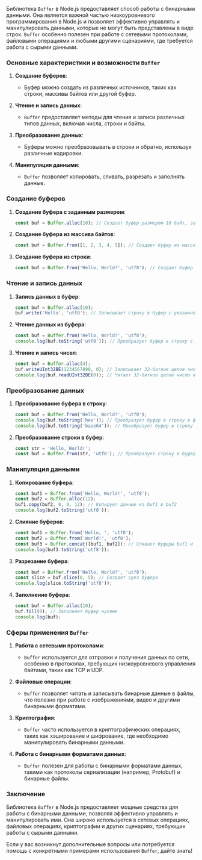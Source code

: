 Библиотека `Buffer` в Node.js предоставляет способ работы с бинарными данными.
Она является важной частью низкоуровневого программирования в Node.js и позволяет эффективно управлять и манипулировать данными, которые не могут быть представлены в виде строк. `Buffer` особенно полезен при работе с сетевыми протоколами, файловыми операциями и любыми другими сценариями, где требуется работа с сырыми данными.

### Основные характеристики и возможности `Buffer`

1. **Создание буферов**:
   - Буфер можно создать из различных источников, таких как строки, массивы байтов или другой буфер.

2. **Чтение и запись данных**:
   - `Buffer` предоставляет методы для чтения и записи различных типов данных, включая числа, строки и байты.

3. **Преобразование данных**:
   - Буферы можно преобразовывать в строки и обратно, используя различные кодировки.

4. **Манипуляция данными**:
   - `Buffer` позволяет копировать, сливать, разрезать и заполнять данные.

### Создание буферов

1. **Создание буфера с заданным размером**:
   ```javascript
   const buf = Buffer.alloc(10); // Создает буфер размером 10 байт, заполненный нулями
   ```

2. **Создание буфера из массива байтов**:
   ```javascript
   const buf = Buffer.from([1, 2, 3, 4, 5]); // Создает буфер из массива байтов
   ```

3. **Создание буфера из строки**:
   ```javascript
   const buf = Buffer.from('Hello, World!', 'utf8'); // Создает буфер из строки с указанной кодировкой
   ```

### Чтение и запись данных

1. **Запись данных в буфер**:
   ```javascript
   const buf = Buffer.alloc(10);
   buf.write('Hello', 'utf8'); // Записывает строку в буфер с указанной кодировкой
   ```

2. **Чтение данных из буфера**:
   ```javascript
   const buf = Buffer.from('Hello, World!', 'utf8');
   console.log(buf.toString('utf8')); // Преобразует буфер в строку с указанной кодировкой
   ```

3. **Чтение и запись чисел**:
   ```javascript
   const buf = Buffer.alloc(4);
   buf.writeUInt32BE(1234567890, 0); // Записывает 32-битное целое число в буфер (Big Endian)
   console.log(buf.readUInt32BE(0)); // Читает 32-битное целое число из буфера (Big Endian)
   ```

### Преобразование данных

1. **Преобразование буфера в строку**:
   ```javascript
   const buf = Buffer.from('Hello, World!', 'utf8');
   console.log(buf.toString('hex')); // Преобразует буфер в строку в формате hex
   console.log(buf.toString('base64')); // Преобразует буфер в строку в формате base64
   ```

2. **Преобразование строки в буфер**:
   ```javascript
   const str = 'Hello, World!';
   const buf = Buffer.from(str, 'utf8'); // Преобразует строку в буфер с указанной кодировкой
   ```

### Манипуляция данными

1. **Копирование буфера**:
   ```javascript
   const buf1 = Buffer.from('Hello, World!', 'utf8');
   const buf2 = Buffer.alloc(12);
   buf1.copy(buf2, 0, 0, 12); // Копирует данные из buf1 в buf2
   console.log(buf2.toString('utf8'));
   ```

2. **Слияние буферов**:
   ```javascript
   const buf1 = Buffer.from('Hello, ', 'utf8');
   const buf2 = Buffer.from('World!', 'utf8');
   const buf3 = Buffer.concat([buf1, buf2]); // Сливает буферы buf1 и buf2 в один буфер
   console.log(buf3.toString('utf8'));
   ```

3. **Разрезание буфера**:
   ```javascript
   const buf = Buffer.from('Hello, World!', 'utf8');
   const slice = buf.slice(0, 5); // Создает срез буфера
   console.log(slice.toString('utf8'));
   ```

4. **Заполнение буфера**:
   ```javascript
   const buf = Buffer.alloc(10);
   buf.fill(0); // Заполняет буфер нулями
   console.log(buf);
   ```

### Сферы применения `Buffer`

1. **Работа с сетевыми протоколами**:
   - `Buffer` используется для отправки и получения данных по сети, особенно в протоколах, требующих низкоуровневого управления байтами, таких как TCP и UDP.

2. **Файловые операции**:
   - `Buffer` позволяет читать и записывать бинарные данные в файлы, что полезно при работе с изображениями, видео и другими бинарными форматами.

3. **Криптография**:
   - `Buffer` часто используется в криптографических операциях, таких как хэширование и шифрование, где необходимо манипулировать бинарными данными.

4. **Работа с бинарными форматами данных**:
   - `Buffer` полезен для работы с бинарными форматами данных, такими как протоколы сериализации (например, Protobuf) и бинарные файлы.

### Заключение

Библиотека `Buffer` в Node.js предоставляет мощные средства для работы с бинарными данными, позволяя эффективно управлять и манипулировать ими. Она широко используется в сетевых операциях, файловых операциях, криптографии и других сценариях, требующих работы с сырыми данными.

Если у вас возникнут дополнительные вопросы или потребуется помощь с конкретными примерами использования `Buffer`, дайте знать!
